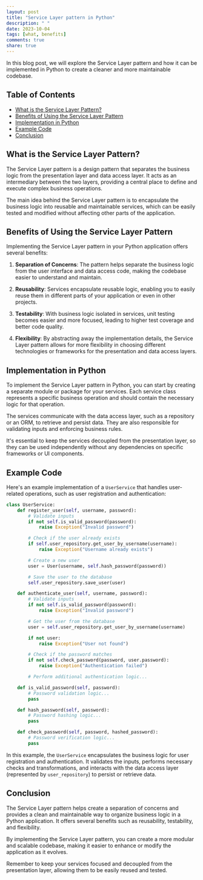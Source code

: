 ```yaml
---
layout: post
title: "Service Layer pattern in Python"
description: " "
date: 2023-10-04
tags: [what, benefits]
comments: true
share: true
---
```


In this blog post, we will explore the Service Layer pattern and how it can be implemented in Python to create a cleaner and more maintainable codebase.

## Table of Contents
- [What is the Service Layer Pattern?](#what-is-the-service-layer-pattern)
- [Benefits of Using the Service Layer Pattern](#benefits-of-using-the-service-layer-pattern)
- [Implementation in Python](#implementation-in-python)
- [Example Code](#example-code)
- [Conclusion](#conclusion)

<a name="what-is-the-service-layer-pattern"></a>
## What is the Service Layer Pattern?

The Service Layer pattern is a design pattern that separates the business logic from the presentation layer and data access layer. It acts as an intermediary between the two layers, providing a central place to define and execute complex business operations.

The main idea behind the Service Layer pattern is to encapsulate the business logic into reusable and maintainable services, which can be easily tested and modified without affecting other parts of the application.

<a name="benefits-of-using-the-service-layer-pattern"></a>
## Benefits of Using the Service Layer Pattern

Implementing the Service Layer pattern in your Python application offers several benefits:

1. **Separation of Concerns**: The pattern helps separate the business logic from the user interface and data access code, making the codebase easier to understand and maintain.

2. **Reusability**: Services encapsulate reusable logic, enabling you to easily reuse them in different parts of your application or even in other projects.

3. **Testability**: With business logic isolated in services, unit testing becomes easier and more focused, leading to higher test coverage and better code quality.

4. **Flexibility**: By abstracting away the implementation details, the Service Layer pattern allows for more flexibility in choosing different technologies or frameworks for the presentation and data access layers.

<a name="implementation-in-python"></a>
## Implementation in Python

To implement the Service Layer pattern in Python, you can start by creating a separate module or package for your services. Each service class represents a specific business operation and should contain the necessary logic for that operation.

The services communicate with the data access layer, such as a repository or an ORM, to retrieve and persist data. They are also responsible for validating inputs and enforcing business rules.

It's essential to keep the services decoupled from the presentation layer, so they can be used independently without any dependencies on specific frameworks or UI components.

<a name="example-code"></a>
## Example Code

Here's an example implementation of a `UserService` that handles user-related operations, such as user registration and authentication:

```python
class UserService:
    def register_user(self, username, password):
        # Validate inputs
        if not self.is_valid_password(password):
            raise Exception("Invalid password")

        # Check if the user already exists
        if self.user_repository.get_user_by_username(username):
            raise Exception("Username already exists")

        # Create a new user
        user = User(username, self.hash_password(password))

        # Save the user to the database
        self.user_repository.save_user(user)

    def authenticate_user(self, username, password):
        # Validate inputs
        if not self.is_valid_password(password):
            raise Exception("Invalid password")

        # Get the user from the database
        user = self.user_repository.get_user_by_username(username)

        if not user:
            raise Exception("User not found")

        # Check if the password matches
        if not self.check_password(password, user.password):
            raise Exception("Authentication failed")

        # Perform additional authentication logic...

    def is_valid_password(self, password):
        # Password validation logic...
        pass

    def hash_password(self, password):
        # Password hashing logic...
        pass

    def check_password(self, password, hashed_password):
        # Password verification logic...
        pass
```

In this example, the `UserService` encapsulates the business logic for user registration and authentication. It validates the inputs, performs necessary checks and transformations, and interacts with the data access layer (represented by `user_repository`) to persist or retrieve data.

<a name="conclusion"></a>
## Conclusion

The Service Layer pattern helps create a separation of concerns and provides a clean and maintainable way to organize business logic in a Python application. It offers several benefits such as reusability, testability, and flexibility.

By implementing the Service Layer pattern, you can create a more modular and scalable codebase, making it easier to enhance or modify the application as it evolves.

Remember to keep your services focused and decoupled from the presentation layer, allowing them to be easily reused and tested.